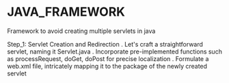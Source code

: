 # JAVA_FRAMEWORK
Framework to avoid creating multiple servlets in java


Step_1: Servlet Creation and Redirection
        . Let's craft a straightforward servlet, naming it Servlet.java
        . Incorporate pre-implemented functions such as processRequest, doGet, doPost for precise localization
        . Formulate a web.xml file, intricately mapping it to the package of the newly created servlet
